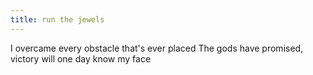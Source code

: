 ```yaml
---
title: run the jewels
---
```


I overcame every obstacle that's ever placed
The gods have promised, victory will one day know my face
